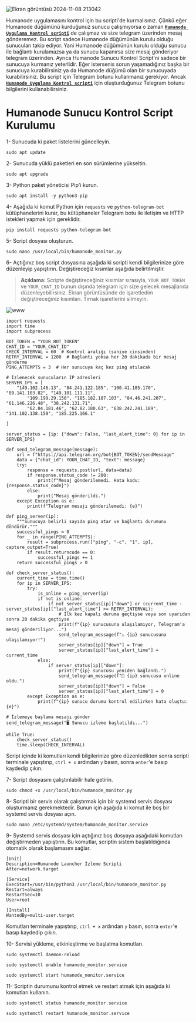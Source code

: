 ![Ekran görüntüsü 2024-11-08 213042](https://github.com/user-attachments/assets/2d6ad775-bc70-4790-8130-70ccfa6851f2)

Humanode uygulamasını kontrol için bu scripti'de kurmalısınız. Çünkü eğer Humanode düğümünü kurduğunuz sunucu çalışmıyorsa o zaman <a href="https://github.com/Lorento34/humanode/blob/main/Humanode%20Uygulama%20Kontrol.md"><b>```Humanode Uygulama Kontrol scripti```</b></a> de çalışmaz ve size telegram üzerinden mesaj gönderemez. Bu script sadece Humanode düğümünün kurulu olduğu sunucuları takip ediyor. Yani Humanode düğümünün kurulu olduğu sunucu ile bağlantı kurulamazsa ya da sunucu kapanırsa size mesaj gönderiyor telegram üzerinden. Ayrıca Humanode Sunucu Kontrol Script'ni sadece bir sunucuya kurmanız yeterlidir. Eğer istersenis sorun yaşamadığınız başka bir sunucuya kurabilirsiniz ya da Humanode düğümü olan bir sunucuyada kurabilirsiniz. Bu script için Telegram botunu kullanmanız gerekiyor. Ancak <a href="https://github.com/Lorento34/humanode/blob/main/Humanode%20Uygulama%20Kontrol.md"><b>```Humanode Uygulama Kontrol scripti```</b></a> için oluşturduğunuz Telegram botunu bilgilerini kullanabilirsiniz.



# Humanode Sunucu Kontrol Script Kurulumu

1- Sunucuda ki paket listelerini güncelleyin.

```
sudo apt update
```

2- Sunucuda yüklü paketleri en son sürümlerine yükseltin.
```
sudo apt upgrade
```

3- Python paket yöneticisi Pip'i kurun.
```
sudo apt install -y python3-pip
```

4- Aşağıda ki komut Python için ```requests``` ve ```python-telegram-bot``` kütüphanelerini kurar, bu kütüphaneler Telegram botu ile iletişim ve HTTP istekleri yapmak için gereklidir.
```
pip install requests python-telegram-bot
```

5- Script dosyası oluşturun.
```
sudo nano /usr/local/bin/humanode_monitor.py
```

6- Açtığınız boş script dosyasına aşağıda ki scripti kendi bilgilerinize göre düzenleyip yapıştırın. Değiştireceğiz kısımlar aşağıda belirtilmiştir.

> <b> Açıklama: </b> Scripte değiştireceğiniz kısımlar sırasıyla, ```YOUR_BOT_TOKEN``` ve ```YOUR_CHAT_ID``` bunun dışında telegram için size gelecek mesajlarıda düzenleyebilirsiniz. Ekran görüntüsünde de işaretledim değiştireceğiniz kısımları. Tırnak işaretlerini  silmeyin.

![www](https://github.com/user-attachments/assets/a4278284-8e33-47e2-9051-3d2368238d30)



```Sieve
import requests
import time
import subprocess

BOT_TOKEN = "YOUR_BOT_TOKEN"
CHAT_ID = "YOUR_CHAT_ID"
CHECK_INTERVAL = 60  # Kontrol aralığı (saniye cinsinden)
RETRY_INTERVAL = 1200  # Bağlantı yoksa her 20 dakikada bir mesaj gönderme
PING_ATTEMPTS = 3  # Her sunucuya kaç kez ping atılacak

# İzlenecek sunucuların IP adresleri
SERVER_IPS = [
	"149.102.146.13", "84.241.122.185", "100.41.185.170", "89.141.103.82", "149.101.111.11",
        "109.199.29.150", "185.182.187.103", "84.46.241.207", "61.146.226.48", "38.242.131.71",
        "62.84.181.46", "62.82.180.63", "638.242.241.189", "141.102.138.150", "185.225.166.1"
    
]

server_status = {ip: {"down": False, "last_alert_time": 0} for ip in SERVER_IPS}

def send_telegram_message(message):
    url = f"https://api.telegram.org/bot{BOT_TOKEN}/sendMessage"
    data = {"chat_id": YOUR_CHAT_ID, "text": message}
    try:
        response = requests.post(url, data=data)
        if response.status_code != 200:
            print(f"Mesaj gönderilemedi. Hata kodu: {response.status_code}")
        else:
            print("Mesaj gönderildi.")
    except Exception as e:
        print(f"Telegram mesajı gönderilemedi: {e}")

def ping_server(ip):
    """Sunucuya belirli sayıda ping atar ve bağlantı durumunu döndürür."""
    successful_pings = 0
    for _ in range(PING_ATTEMPTS):
        result = subprocess.run(["ping", "-c", "1", ip], capture_output=True)
        if result.returncode == 0:  
            successful_pings += 1
    return successful_pings > 0  

def check_server_status():
    current_time = time.time()  
    for ip in SERVER_IPS:
        try:
            is_online = ping_server(ip)  
            if not is_online:  
                if not server_status[ip]["down"] or (current_time - server_status[ip]["last_alert_time"] >= RETRY_INTERVAL):
                    # İlk kez kapalı duruma geçtiyse veya son uyarıdan sonra 20 dakika geçtiyse
                    print(f"{ip} sunucusuna ulaşılamıyor, Telegram'a mesaj gönderiliyor...")
                    send_telegram_message(f"⚠️ {ip} sunucusuna ulaşılamıyor!")
                    server_status[ip]["down"] = True  
                    server_status[ip]["last_alert_time"] = current_time  
            else:  
                if server_status[ip]["down"]:
                    print(f"{ip} sunucusu yeniden bağlandı.")
                    send_telegram_message(f"🔄 {ip} sunucusu online oldu.")
                    server_status[ip]["down"] = False  
                    server_status[ip]["last_alert_time"] = 0  
        except Exception as e:
            print(f"{ip} sunucu durumu kontrol edilirken hata oluştu: {e}")

# İzlemeye başlama mesajı gönder
send_telegram_message("🖥️ Sunucu izleme başlatıldı...")

while True:
    check_server_status()
    time.sleep(CHECK_INTERVAL)
```

Script içinde ki komutları kendi bilgilerinize göre düzenledikten sonra scripti terminale yapıştırıp, ```ctrl + x``` ardından ```y``` basın, sonra ```enter```'e basıp kaydedip çıkın.


7- Script dosyasını çalıştırılabilir hale getirin.
```
sudo chmod +x /usr/local/bin/humanode_monitor.py
```

8- Scripti bir servis olarak çalıştırmak için bir systemd servis dosyası oluşturmanız gerekmektedir. Bunun için aşağıda ki komut ile boş bir systemd servis dosyası açın.
```
sudo nano /etc/systemd/system/humanode_monitor.service
```

9- Systemd servis dosyası için açtığınız boş dosyaya aşağıdaki komutları değiştirmeden yapıştırın. Bu komutlar, scriptin sistem başlatıldığında otomatik olarak başlamasını sağlar.
```
[Unit]
Description=Humanode Launcher İzleme Scripti
After=network.target

[Service]
ExecStart=/usr/bin/python3 /usr/local/bin/humanode_monitor.py
Restart=always
RestartSec=10
User=root

[Install]
WantedBy=multi-user.target
```

Komutları terminale yapıştırıp, ```ctrl + x``` ardından ```y``` basın, sonra ```enter```'e basıp kaydedip çıkın.


10- Servisi yükleme, etkinleştirme ve başlatma komutları.
```
sudo systemctl daemon-reload
```
```
sudo systemctl enable humanode_monitor.service
```
```
sudo systemctl start humanode_monitor.service
```

11- Scriptin durumunu kontrol etmek ve restart atmak için aşağıda ki komutları kullanın.
```
sudo systemctl status humanode_monitor.service
```
```
sudo systemctl restart humanode_monitor.service
```
